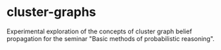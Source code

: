 # cluster-graphs
Experimental exploration of the concepts of cluster graph belief propagation for the seminar "Basic methods of probabilistic reasoning".
